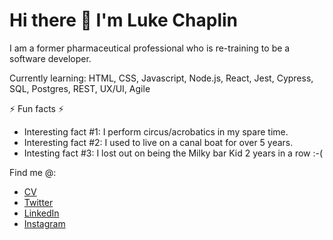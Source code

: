 
# Hi there 👋 I'm Luke Chaplin

I am a former pharmaceutical professional who is re-training to be a software developer.

Currently learning: HTML, CSS, Javascript, Node.js, React, Jest, Cypress, SQL, Postgres, REST, UX/UI, Agile

⚡ Fun facts ⚡ 

* Interesting fact #1: I perform circus/acrobatics in my spare time.
* Interesting fact #2: I used to live on a canal boat for over 5 years.
* Intesting fact #3: I lost out on being the Milky bar Kid 2 years in a row :-(

Find me @:

* [CV](https://https://docs.google.com/document/d/1FDnfmAFFaNRR68BphJCNnjr93XBeFRgp)
* [Twitter](https://https://twitter.com/luke_chap)
* [LinkedIn](https://https://uk.linkedin.com/in/luke-chaplin-70a521b0?trk=people-guest_people_search-card)
* [Instagram](https://https://www.instagram.com/lukechap47/)

